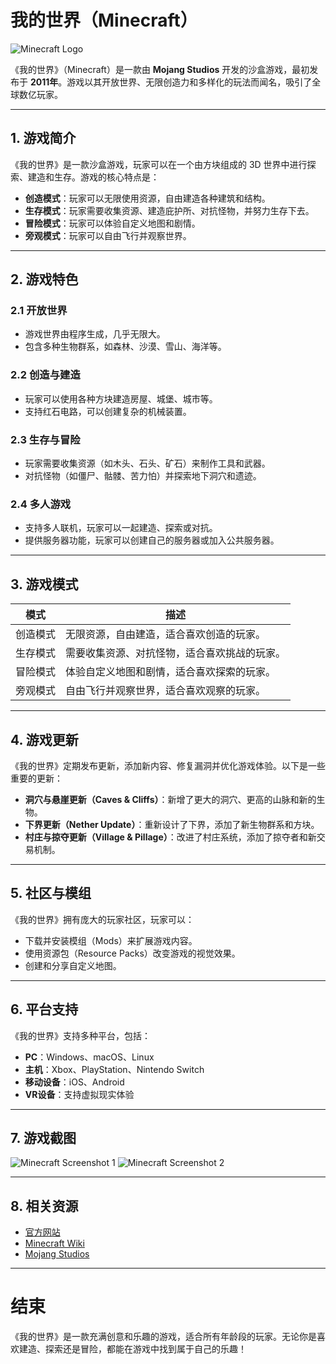 # 我的世界（Minecraft）

![Minecraft Logo](https://www.minecraft.net/content/dam/games/minecraft/key-art/Minecraft-Logo.png)

《我的世界》（Minecraft）是一款由 **Mojang Studios** 开发的沙盒游戏，最初发布于 **2011年**。游戏以其开放世界、无限创造力和多样化的玩法而闻名，吸引了全球数亿玩家。

---

## 1. 游戏简介

《我的世界》是一款沙盒游戏，玩家可以在一个由方块组成的 3D 世界中进行探索、建造和生存。游戏的核心特点是：

- **创造模式**：玩家可以无限使用资源，自由建造各种建筑和结构。
- **生存模式**：玩家需要收集资源、建造庇护所、对抗怪物，并努力生存下去。
- **冒险模式**：玩家可以体验自定义地图和剧情。
- **旁观模式**：玩家可以自由飞行并观察世界。

---

## 2. 游戏特色

### 2.1 开放世界
- 游戏世界由程序生成，几乎无限大。
- 包含多种生物群系，如森林、沙漠、雪山、海洋等。

### 2.2 创造与建造
- 玩家可以使用各种方块建造房屋、城堡、城市等。
- 支持红石电路，可以创建复杂的机械装置。

### 2.3 生存与冒险
- 玩家需要收集资源（如木头、石头、矿石）来制作工具和武器。
- 对抗怪物（如僵尸、骷髅、苦力怕）并探索地下洞穴和遗迹。

### 2.4 多人游戏
- 支持多人联机，玩家可以一起建造、探索或对抗。
- 提供服务器功能，玩家可以创建自己的服务器或加入公共服务器。

---

## 3. 游戏模式

| 模式        | 描述                                                                 |
|-------------|----------------------------------------------------------------------|
| 创造模式    | 无限资源，自由建造，适合喜欢创造的玩家。                             |
| 生存模式    | 需要收集资源、对抗怪物，适合喜欢挑战的玩家。                         |
| 冒险模式    | 体验自定义地图和剧情，适合喜欢探索的玩家。                           |
| 旁观模式    | 自由飞行并观察世界，适合喜欢观察的玩家。                             |

---

## 4. 游戏更新

《我的世界》定期发布更新，添加新内容、修复漏洞并优化游戏体验。以下是一些重要的更新：

- **洞穴与悬崖更新（Caves & Cliffs）**：新增了更大的洞穴、更高的山脉和新的生物。
- **下界更新（Nether Update）**：重新设计了下界，添加了新生物群系和方块。
- **村庄与掠夺更新（Village & Pillage）**：改进了村庄系统，添加了掠夺者和新交易机制。

---

## 5. 社区与模组

《我的世界》拥有庞大的玩家社区，玩家可以：

- 下载并安装模组（Mods）来扩展游戏内容。
- 使用资源包（Resource Packs）改变游戏的视觉效果。
- 创建和分享自定义地图。

---

## 6. 平台支持

《我的世界》支持多种平台，包括：

- **PC**：Windows、macOS、Linux
- **主机**：Xbox、PlayStation、Nintendo Switch
- **移动设备**：iOS、Android
- **VR设备**：支持虚拟现实体验

---

## 7. 游戏截图

![Minecraft Screenshot 1](https://www.minecraft.net/content/dam/games/minecraft/screenshots/1-20-trails-and-tales-Key-Art.jpg)
![Minecraft Screenshot 2](https://www.minecraft.net/content/dam/games/minecraft/screenshots/1-20-trails-and-tales-Key-Art-2.jpg)

---

## 8. 相关资源

- [官方网站](https://www.minecraft.net/)
- [Minecraft Wiki](https://minecraft.fandom.com/)
- [Mojang Studios](https://www.mojang.com/)

---

# 结束

《我的世界》是一款充满创意和乐趣的游戏，适合所有年龄段的玩家。无论你是喜欢建造、探索还是冒险，都能在游戏中找到属于自己的乐趣！
